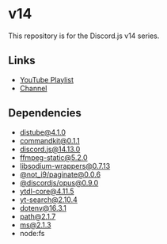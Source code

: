 # v14
This repository is for the Discord.js v14 series.

## Links
- [YouTube Playlist](https://www.youtube.com/playlist?list=PLIyfGwNKOLhS0oYUT7vKriECviHUk6zD4)
- [Channel](https://www.youtube.com/channel/UCTG3iSfX-BKLieSA5GlfivQ)

## Dependencies
- [distube@4.1.0](https://npmjs.com/package/distube)
- [commandkit@0.1.1](https://npmjs.com/package/commandkit)
- [discord.js@14.13.0](https://npmjs.com/package/discord.js)
- [ffmpeg-static@5.2.0](https://npmjs.com/package/ffmpeg-static)
- [libsodium-wrappers@0.7.13](https://npmjs.com/package/libsodium-wrappers)
- [@not_i9/paginate@0.0.6](https://npmjs.com/package/@not_i9/paginate)
- [@discordjs/opus@0.9.0](https://npmjs.com/package/@discordjs/opus)
- [ytdl-core@4.11.5](https://npmjs.com/package/ytdl-core)
- [yt-search@2.10.4](https://npmjs.com/package/yt-search)
- [dotenv@16.3.1](https://npmjs.com/package/dotenv)
- [path@2.1.7](https://npmjs.com/package/path)
- [ms@2.1.3](https://npmjs.com/package/ms)
- node:fs
